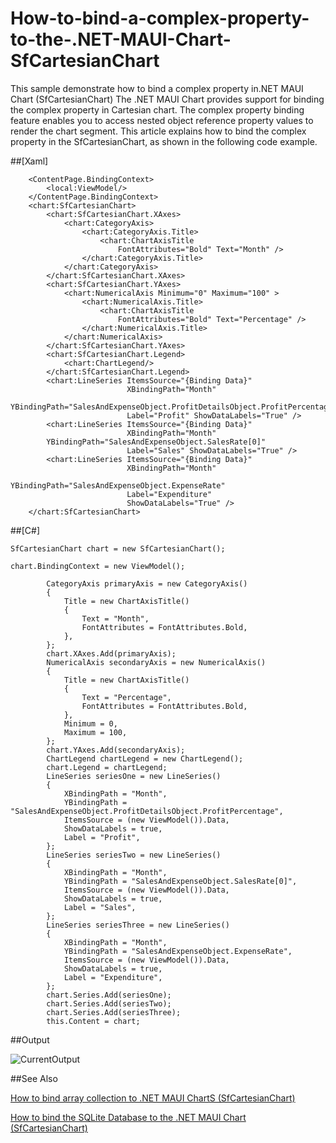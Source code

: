 # How-to-bind-a-complex-property-to-the-.NET-MAUI-Chart-SfCartesianChart
This sample demonstrate how to bind a complex property in.NET MAUI Chart (SfCartesianChart)
The .NET MAUI Chart provides support for binding the complex property in Cartesian chart. The complex property binding feature enables you to access nested object reference property values to render the chart segment. This article explains how to bind the complex property in the SfCartesianChart, as shown in the following code example.

##[Xaml]
````
    <ContentPage.BindingContext>
        <local:ViewModel/>
    </ContentPage.BindingContext>
    <chart:SfCartesianChart>
        <chart:SfCartesianChart.XAxes>
            <chart:CategoryAxis>
                <chart:CategoryAxis.Title>
                    <chart:ChartAxisTitle 
                        FontAttributes="Bold" Text="Month" />
                </chart:CategoryAxis.Title>
            </chart:CategoryAxis>
        </chart:SfCartesianChart.XAxes>
        <chart:SfCartesianChart.YAxes>
            <chart:NumericalAxis Minimum="0" Maximum="100" >
                <chart:NumericalAxis.Title>
                    <chart:ChartAxisTitle 
                        FontAttributes="Bold" Text="Percentage" />
                </chart:NumericalAxis.Title>
            </chart:NumericalAxis>
        </chart:SfCartesianChart.YAxes>
        <chart:SfCartesianChart.Legend>
            <chart:ChartLegend/>
        </chart:SfCartesianChart.Legend>
        <chart:LineSeries ItemsSource="{Binding Data}" 
                          XBindingPath="Month" 
        YBindingPath="SalesAndExpenseObject.ProfitDetailsObject.ProfitPercentage" 
                          Label="Profit" ShowDataLabels="True" />
        <chart:LineSeries ItemsSource="{Binding Data}" 
                          XBindingPath="Month" 
        YBindingPath="SalesAndExpenseObject.SalesRate[0]"
                          Label="Sales" ShowDataLabels="True" />
        <chart:LineSeries ItemsSource="{Binding Data}" 
                          XBindingPath="Month" 
                          YBindingPath="SalesAndExpenseObject.ExpenseRate" 
                          Label="Expenditure" 
                          ShowDataLabels="True" />
    </chart:SfCartesianChart>
````
##[C#]
````
SfCartesianChart chart = new SfCartesianChart();

chart.BindingContext = new ViewModel();

        CategoryAxis primaryAxis = new CategoryAxis()
        {
            Title = new ChartAxisTitle()
            {
                Text = "Month",
                FontAttributes = FontAttributes.Bold,
            },
        };
        chart.XAxes.Add(primaryAxis);
        NumericalAxis secondaryAxis = new NumericalAxis()
        {
            Title = new ChartAxisTitle()
            {
                Text = "Percentage",
                FontAttributes = FontAttributes.Bold,
            },
            Minimum = 0,
            Maximum = 100,
        };
        chart.YAxes.Add(secondaryAxis);
        ChartLegend chartLegend = new ChartLegend();
        chart.Legend = chartLegend;
        LineSeries seriesOne = new LineSeries()
        {
            XBindingPath = "Month",
            YBindingPath = "SalesAndExpenseObject.ProfitDetailsObject.ProfitPercentage",
            ItemsSource = (new ViewModel()).Data,
            ShowDataLabels = true,
            Label = "Profit",
        };
        LineSeries seriesTwo = new LineSeries()
        {
            XBindingPath = "Month",
            YBindingPath = "SalesAndExpenseObject.SalesRate[0]",
            ItemsSource = (new ViewModel()).Data,
            ShowDataLabels = true,
            Label = "Sales",
        };
        LineSeries seriesThree = new LineSeries()
        {
            XBindingPath = "Month",
            YBindingPath = "SalesAndExpenseObject.ExpenseRate",
            ItemsSource = (new ViewModel()).Data,
            ShowDataLabels = true,
            Label = "Expenditure",
        };
        chart.Series.Add(seriesOne);
        chart.Series.Add(seriesTwo);
        chart.Series.Add(seriesThree);
        this.Content = chart;
````

##Output

![CurrentOutput](https://user-images.githubusercontent.com/105482474/210162317-8d8f131a-829e-4793-84b2-628702d22b42.png)

##See Also

[How to bind array collection to .NET MAUI ChartS (SfCartesianChart)](https://www.syncfusion.com/kb/13734/how-to-bind-array-collection-to-net-maui-chart-sfcartesianchart)

[How to bind the SQLite Database to the .NET MAUI Chart (SfCartesianChart)](https://www.syncfusion.com/kb/13690/how-to-bind-the-sqlite-database-to-the-net-maui-chart-sfcartesianchart)

